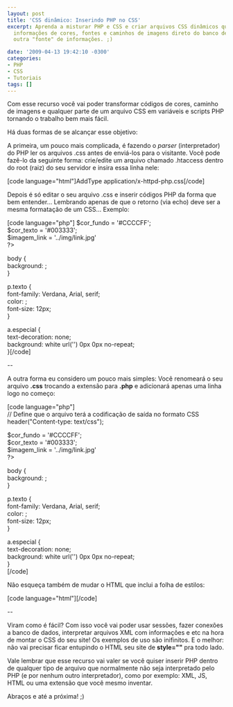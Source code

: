 ```yaml
---
layout: post
title: 'CSS dinâmico: Inserindo PHP no CSS'
excerpt: Aprenda a misturar PHP e CSS e criar arquivos CSS dinâmicos que podem trazer
  informações de cores, fontes e caminhos de imagens direto do banco de dados ou de
  outra "fonte" de informações. ;)

date: '2009-04-13 19:42:10 -0300'
categories:
- PHP
- CSS
- Tutoriais
tags: []
---
```

<p>Com esse recurso você vai poder transformar códigos de cores, caminho de imagens e qualquer parte de um arquivo CSS em variáveis e scripts PHP tornando o trabalho bem mais fácil.</p>
<p>Há duas formas de se alcançar esse objetivo:</p>
<p>A primeira, um pouco mais complicada, é fazendo o <em>parser</em> (interpretador) do PHP ler os arquivos .css antes de enviá-los para o visitante. Você pode fazê-lo da seguinte forma: crie/edite um arquivo chamado .htaccess dentro do root (raiz) do seu servidor e insira essa linha nele:</p>
<p>[code language="html"]AddType application/x-httpd-php.css[/code]</p>
<p>Depois é só editar o seu arquivo .css e inserir códigos PHP da forma que bem entender... Lembrando apenas de que o retorno (via echo) deve ser a mesma formatação de um CSS... Exemplo:</p>
<p>[code language="php"]<?php<br />
$cor_fundo = '#CCCCFF';<br />
$cor_texto = '#003333';<br />
$imagem_link = '../img/link.jpg'<br />
?></p>
<p>body {<br />
background: <?php echo $cor_fundo; ?>;<br />
}</p>
<p>p.texto {<br />
font-family: Verdana, Arial, serif;<br />
color: <?php echo $cor_texto; ?>;<br />
font-size: 12px;<br />
}</p>
<p>a.especial {<br />
text-decoration: none;<br />
background: white url('<?php echo $imagem_link; ?>') 0px 0px no-repeat;<br />
}[/code]</p>
<p>--</p>
<p>A outra forma eu considero um pouco mais simples: Você renomeará o seu arquivo <strong>.css</strong> trocando a extensão para <strong>.php</strong> e adicionará apenas uma linha logo no começo:</p>
<p>[code language="php"]<br />
<?php<br />
// Define que o arquivo terá a codificação de saída no formato CSS<br />
header("Content-type: text/css");</p>
<p>$cor_fundo = '#CCCCFF';<br />
$cor_texto = '#003333';<br />
$imagem_link = '../img/link.jpg'<br />
?></p>
<p>body {<br />
background: <?php echo $cor_fundo; ?>;<br />
}</p>
<p>p.texto {<br />
font-family: Verdana, Arial, serif;<br />
color: <?php echo $cor_texto; ?>;<br />
font-size: 12px;<br />
}</p>
<p>a.especial {<br />
text-decoration: none;<br />
background: white url('<?php echo $imagem_link; ?>') 0px 0px no-repeat;<br />
}<br />
[/code]</p>
<p>Não esqueça também de mudar o HTML que inclui a folha de estilos:</p>
<p>[code language="html"]<link rel="stylesheet" href="estilo.php" type="text/css" />[/code]</p>
<p>--</p>
<p>Viram como é fácil? Com isso você vai poder usar sessões, fazer conexões a banco de dados, interpretar arquivos XML com informações e etc na hora de montar o CSS do seu site! Os exemplos de uso são inifinitos. E o melhor: não vai precisar ficar entupindo o HTML seu site de <strong>style=""</strong> pra todo lado.</p>
<p>Vale lembrar que esse recurso vai valer se você quiser inserir PHP dentro de qualquer tipo de arquivo que normalmente não seja interpretado pelo PHP (e por nenhum outro interpretador), como por exemplo: XML, JS, HTML ou uma extensão que você mesmo inventar.</p>
<p>Abraços e até a próxima! ;)</p>
